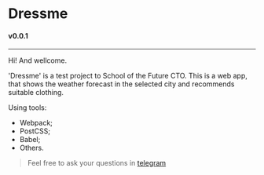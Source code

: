 # Dressme
#### v0.0.1
-----
Hi! And wellcome. 

'Dressme' is a test project to School of the Future CTO. This is a web app, that shows the weather forecast in the selected city and recommends suitable clothing.

Using tools:
- Webpack;
- PostCSS;
- Babel;
- Others.

> Feel free to ask your questions in [telegram](https://t.me/frontandrew)
